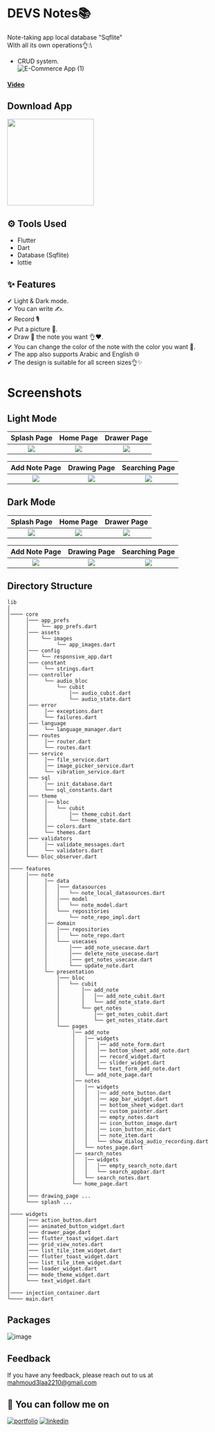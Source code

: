 
# DEVS Notes📚

Note-taking app local database "Sqflite"\
With all its own operations👌:\
- CRUD system.\
![E-Commerce App (1)](https://user-images.githubusercontent.com/60518534/211018545-a1ee81f8-7b2c-492e-ade8-e1a588df34cd.gif)
#### [Video](https://www.linkedin.com/posts/mahmoudalaa2210_bloc-flutterabrbloc-sqflite-activity-7005512754648264705-AdpS?utm_source=share&utm_medium=member_desktop)

## Download App 
<a href="[https://github.com/MahmoudAlaa22/DEVS-Notes-Readme-file/releases/download/V1.0/app-release.apk](https://github.com/MahmoudAlaa22/E-Commerce-Readme-file-/releases/download/V1.0/app-release.apk)"><img src="https://playerzon.com/asset/download.png" width="200"></img></a>

## ⚙ Tools Used
- Flutter 
- Dart
- Database (Sqflite)
- lottie


## ✨ Features
✔ Light & Dark mode.\
✔ You can write ✍️.\
✔ Record 🎙\
✔ Put a picture 📸.\
✔ Draw 🎨 the note you want 👌❤️.\
✔ You can change the color of the note with the color you want 🤩.\
✔ The app also supports Arabic and English 🌐\
✔ The design is suitable for all screen sizes👌✨


# Screenshots
## Light Mode

  Splash Page                 |   Home Page        |  Drawer Page
:-------------------------:|:-------------------------:|:-------------------------:
![](https://user-images.githubusercontent.com/60518534/211012094-4d8fc763-d4d2-4184-92ac-402f3a723da4.jpg)|![](https://user-images.githubusercontent.com/60518534/211012100-7b62e186-f14d-468d-8d4d-ad7a4b275ce7.jpg)|![](https://user-images.githubusercontent.com/60518534/211012122-cb194488-0bdc-42a3-87ef-40aae0a80fa0.jpg)

  Add Note Page                 |   Drawing Page        |  Searching Page
:-------------------------:|:-------------------------:|:-------------------------:
![](https://user-images.githubusercontent.com/60518534/211012131-e207b4cc-703b-4302-8eee-2629d4db5f01.jpg)|![](https://user-images.githubusercontent.com/60518534/211024575-b8e0745f-c2aa-47f3-8589-8f825377b352.jpg)|![](https://user-images.githubusercontent.com/60518534/211012156-ac1b53d4-56c6-40b0-b02e-0b80fe26f48c.jpg)

## Dark Mode

  Splash Page                 |   Home Page        |  Drawer Page
:-------------------------:|:-------------------------:|:-------------------------:
![](https://user-images.githubusercontent.com/60518534/211012182-78ec4085-96a8-488e-b2b4-03fd28f15728.jpg)|![](https://user-images.githubusercontent.com/60518534/211012031-e7d55546-1e05-4f5b-acf8-019b918273f8.jpg)|![](https://user-images.githubusercontent.com/60518534/211012052-15ae35f7-4d56-4b20-8622-5e890afc0ffb.jpg)

  Add Note Page                 |   Drawing Page        |  Searching Page
:-------------------------:|:-------------------------:|:-------------------------:
![](https://user-images.githubusercontent.com/60518534/211012058-ec7f7138-9e3f-4849-aca1-ccc2d17a5653.jpg)|![](https://user-images.githubusercontent.com/60518534/211024590-fd038650-0f31-4e5d-9a1f-36e702dec134.jpg)|![](https://user-images.githubusercontent.com/60518534/211012076-a3663560-495a-420c-841d-f8709ee12234.jpg)



## Directory Structure

```
lib
│
│──── core
│     │─── app_prefs
│     │    └── app_prefs.dart
│     │─── assets
│     │    └── images
│     │         └── app_images.dart
│     │─── config
│     │    └── responsive_app.dart
│     │─── constant
│     │     └── strings.dart
│     │─── controller
│     │     └── audio_bloc
│     │         └── cubit
│     │             │── audio_cubit.dart
│     │             └── audio_state.dart
│     │─── error
│     │     │── exceptions.dart
│     │     └── failures.dart
│     │─── language
│     │     └── language_manager.dart
│     │─── routes
│     │     │── router.dart
│     │     └── routes.dart
│     │─── service
│     │     │── file_service.dart
│     │     │── image_picker_service.dart
│     │     └── vibration_service.dart
│     │─── sql
│     │     │── init_database.dart
│     │     └── sql_constants.dart
│     │─── theme
│     │     │── bloc
│     │     │   └── cubit
│     │     │       │── theme_cubit.dart
│     │     │       └── theme_state.dart
│     │     │── colors.dart
│     │     └── themes.dart
│     │─── validators
│     │     │── validate_messages.dart
│     │     └── validators.dart
│     └─── bloc_observer.dart
│
│──── features
│     │─── note
│     │     │── data
│     │     │   │─── datasources
│     │     │   │   └── note_local_datasources.dart
│     │     │   │─── model
│     │     │   │   └── note_model.dart
│     │     │   └─── repositories
│     │     │       └── note_repo_impl.dart
│     │     │── domain
│     │     │   │─── repositories
│     │     │   │   └── note_repo.dart
│     │     │   └─── usecases
│     │     │       │─── add_note_usecase.dart
│     │     │       │─── delete_note_usecase.dart
│     │     │       │─── get_notes_usecase.dart
│     │     │       └─── update_note.dart
│     │     └── presentation
│     │         │─── bloc
│     │         │   └── cubit
│     │         │       │── add_note
│     │         │       │   │── add_note_cubit.dart
│     │         │       │   └── add_note_state.dart
│     │         │       └── get_notes
│     │         │           │── get_notes_cubit.dart
│     │         │           └── get_notes_state.dart
│     │         └─── pages
│     │              │── add_note
│     │              │   │── widgets
│     │              │   │   │── add_note_form.dart
│     │              │   │   │── bottom_sheet_add_note.dart
│     │              │   │   │── record_widget.dart
│     │              │   │   │── slider_widget.dart
│     │              │   │   └── text_form_add_note.dart
│     │              │   └── add_note_page.dart
│     │              │── notes
│     │              │   │── widgets
│     │              │   │   │── add_note_button.dart
│     │              │   │   │── app_bar_widget.dart
│     │              │   │   │── bottom_sheet_widget.dart
│     │              │   │   │── custom_painter.dart
│     │              │   │   │── empty_notes.dart
│     │              │   │   │── icon_button_image.dart
│     │              │   │   │── icon_button_mic.dart
│     │              │   │   │── note_item.dart
│     │              │   │   └── show_dialog_audio_recording.dart
│     │              │   └── notes_page.dart
│     │              │── search_notes
│     │              │   │── widgets
│     │              │   │   │── empty_search_note.dart
│     │              │   │   └── search_appbar.dart
│     │              │   └── search_notes.dart
│     │              └── home_page.dart
│     │
│     │─── drawing_page ...
│     └─── splash ...
│
│──── widgets
│     │─── action_button.dart
│     │─── animated_button_widget.dart
│     │─── drawer_page.dart
│     │─── flutter_toast_widget.dart
│     │─── grid_view_notes.dart
│     │─── list_tile_item_widget.dart
│     │─── flutter_toast_widget.dart
│     │─── list_tile_item_widget.dart
│     │─── loader_widget.dart
│     │─── mode_theme_widget.dart
│     └─── text_widget.dart
│
│──── injection_container.dart
└──── main.dart    
```


## Packages

![image](https://user-images.githubusercontent.com/60518534/211029565-8b2d2f5e-deaa-4bb8-87b1-8a4fca30cc9b.png)
## Feedback

If you have any feedback, please reach out to us at mahmoud3laa2210@gmail.com

## 🔗 You can follow me on

[![portfolio](https://img.shields.io/badge/GitHub-100000?style=for-the-badge&logo=github&logoColor=white)](https://github.com/MahmoudAlaa22)
[![linkedin](https://img.shields.io/badge/linkedin-0A66C2?style=for-the-badge&logo=linkedin&logoColor=white)](https://www.linkedin.com/in/mahmoudalaa2210/)
